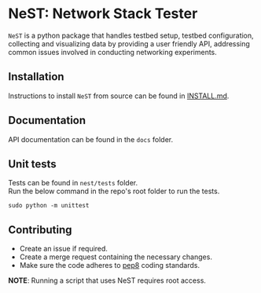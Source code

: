 # NeST: Network Stack Tester

`NeST` is a python package that handles testbed setup, testbed configuration,
collecting and visualizing data by providing a user friendly API, addressing
common issues involved in conducting networking experiments.

## Installation
Instructions to install `NeST` from source can be found in
[INSTALL.md](INSTALL.md).

## Documentation
API documentation can be found in the `docs` folder.

## Unit tests
Tests can be found in `nest/tests` folder.\
Run the below command in the repo's root folder to run the tests.
```
sudo python -m unittest
```

## Contributing
- Create an issue if required.
- Create a merge request containing the necessary changes.
- Make sure the code adheres to [pep8](https://www.python.org/dev/peps/pep-0008/) coding standards.

**NOTE**: Running a script that uses NeST requires root access.
